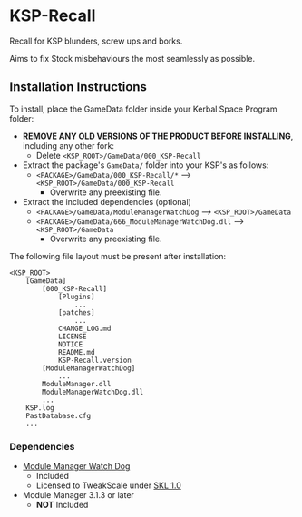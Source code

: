 # KSP-Recall

Recall for KSP blunders, screw ups and borks.

Aims to fix Stock misbehaviours the most seamlessly as possible.

## Installation Instructions

To install, place the GameData folder inside your Kerbal Space Program folder:

* **REMOVE ANY OLD VERSIONS OF THE PRODUCT BEFORE INSTALLING**, including any other fork:
	+ Delete `<KSP_ROOT>/GameData/000_KSP-Recall`
* Extract the package's `GameData/` folder into your KSP's as follows:
	+ `<PACKAGE>/GameData/000_KSP-Recall/*` --> `<KSP_ROOT>/GameData/000_KSP-Recall`
		- Overwrite any preexisting file.
* Extract the included dependencies (optional)
	+ `<PACKAGE>/GameData/ModuleManagerWatchDog` --> `<KSP_ROOT>/GameData`
	+ `<PACKAGE>/GameData/666_ModuleManagerWatchDog.dll` --> `<KSP_ROOT>/GameData`
		- Overwrite any preexisting file.

The following file layout must be present after installation:

```
<KSP_ROOT>
	[GameData]
		[000_KSP-Recall]
			[Plugins]
				...
			[patches]
				...
			CHANGE_LOG.md
			LICENSE
			NOTICE
			README.md
			KSP-Recall.version
		[ModuleManagerWatchDog]
			...
		ModuleManager.dll
		ModuleManagerWatchDog.dll
		...
	KSP.log
	PastDatabase.cfg
	...
```


### Dependencies

* [Module Manager Watch Dog](https://github.com/net-lisias-ksp/ModuleManagerWatchDog/releases)
	+ Included
	+ Licensed to TweakScale under [SKL 1.0](https://ksp.lisias.net/SKL-1_0.txt)
* Module Manager 3.1.3 or later
	+ **NOT** Included
